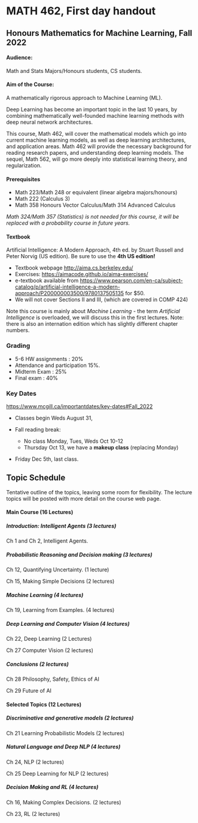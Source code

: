 # MATH 462, First day handout

## Honours Mathematics for Machine Learning, Fall 2022

#### Audience: 

Math and Stats Majors/Honours students, CS students.

#### Aim of the Course:

A mathematically rigorous approach to Machine Learning (ML). 

Deep Learning has become an important topic in the last 10 years, by combining mathematically well-founded machine learning methods with deep neural network architectures.   

This course, Math 462, will cover the mathematical models which go into current machine learning models, as well as deep learning architectures, and application areas.  Math 462 will provide the necessary background for reading research papers, and understanding deep learning models. The sequel, Math 562, will go more deeply into statistical learning theory, and regularization.  

#### Prerequisites 

- Math 223/Math 248 or equivalent (linear algebra majors/honours)
- Math 222 (Calculus 3)
- Math 358 Honours Vector Calculus/Math 314 Advanced Calculus 

*Math 324/Math 357 (Statistics) is not needed for this course, it will be replaced with a probability course in future years.* 

#### Textbook

Artificial Intelligence: A Modern Approach, 4th ed. by Stuart Russell and Peter Norvig (US edition). Be sure to use the **4th US edition!**  

- Textbook webpage  http://aima.cs.berkeley.edu/
- Exercises: https://aimacode.github.io/aima-exercises/
- e-textbook available from https://www.pearson.com/en-ca/subject-catalog/p/artificial-intelligence-a-modern-approach/P200000003500/9780137505135 for $50. 
- We will not cover Sections II and III, (which are covered in COMP 424)

Note this course is mainly about *Machine Learning -* the term *Artificial Intelligence* is overloaded, we will discuss this in the first lectures. Note: there is also an internation edition which has slightly different chapter numbers.  

### Grading 

- 5-6 HW assignments : 20%
- Attendance and participation 15%. 
- Midterm Exam : 25%
- Final exam : 40% 

### Key Dates

https://www.mcgill.ca/importantdates/key-dates#Fall_2022

- Classes begin Weds August 31,
- Fall reading break: 
  - No class Monday, Tues, Weds Oct 10-12 
  - Thursday Oct 13, we have a **makeup class** (replacing Monday)

- Friday Dec 5th, last class. 

## Topic Schedule 

Tentative outline of the topics, leaving some room for flexibility.   The lecture topics will be posted with more detail on the course web page. 

#### Main Course (16 Lectures)

##### **Introduction**: Intelligent Agents (3 lectures)

Ch 1 and Ch 2, Intelligent Agents.

##### Probabilistic Reasoning and Decision making  (3 lectures)

Ch 12, Quantifying Uncertainty.  (1 lecture)

Ch 15, Making Simple Decisions  (2 lectures)

##### **Machine Learning** (4 lectures)

Ch 19, Learning from Examples. (4 lectures)

#####  Deep Learning and Computer Vision (4 lectures)

Ch 22, Deep Learning (2 Lectures)

Ch 27 Computer Vision (2 lectures)

##### Conclusions  (2 lectures)

Ch 28 Philosophy, Safety, Ethics of AI

Ch 29 Future of AI

#### Selected Topics (12 Lectures)

##### **Discriminative and generative models** (2 lectures)

Ch 21 Learning Probabilistic Models (2 lectures) 

##### Natural Language and Deep NLP (4 lectures)

Ch 24, NLP (2 lectures)

Ch 25 Deep Learning for NLP (2 lectures)

##### Decision Making and RL (4 lectures)

Ch 16, Making Complex Decisions. (2 lectures)

Ch 23, RL (2 lectures)  
